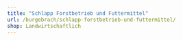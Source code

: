 ```yaml
---
title: "Schlapp Forstbetrieb und Futtermittel"
url: /burgebrach/schlapp-forstbetrieb-und-futtermittel/
shop: Landwirtschaftlich
---
```

